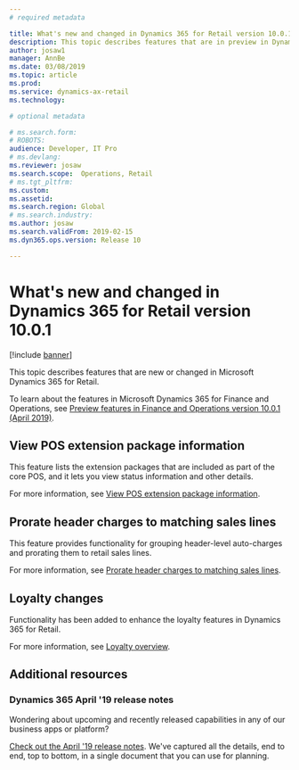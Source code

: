 ```yaml
---
# required metadata

title: What's new and changed in Dynamics 365 for Retail version 10.0.1
description: This topic describes features that are in preview in Dynamics 365 for Retail. 
author: josaw1
manager: AnnBe
ms.date: 03/08/2019
ms.topic: article
ms.prod: 
ms.service: dynamics-ax-retail
ms.technology: 

# optional metadata

# ms.search.form: 
# ROBOTS: 
audience: Developer, IT Pro
# ms.devlang: 
ms.reviewer: josaw
ms.search.scope:  Operations, Retail
# ms.tgt_pltfrm: 
ms.custom: 
ms.assetid: 
ms.search.region: Global
# ms.search.industry: 
ms.author: josaw
ms.search.validFrom: 2019-02-15 
ms.dyn365.ops.version: Release 10

---
```

# What's new and changed in Dynamics 365 for Retail version 10.0.1

[!include [banner](../../includes/banner.md)]

This topic describes features that are new or changed in Microsoft Dynamics 365 for Retail. 

To learn about the features in Microsoft Dynamics 365 for Finance and Operations, see [Preview features in Finance and Operations version 10.0.1 (April 2019)](https://docs.microsoft.com/dynamics365/unified-operations/fin-and-ops/get-started/whats-new-changed-10-0-1).

## View POS extension package information

This feature lists the extension packages that are included as part of the core POS, and it lets you view status information and other details.

For more information, see [View POS extension package information](../../retail/dev-itpro/view-pos-extension-package-details.md).

## Prorate header charges to matching sales lines

This feature provides functionality for grouping header-level auto-charges and prorating them to retail sales lines.

For more information, see [Prorate header charges to matching sales lines](../../retail/pro-rate-charges-matching-lines.md).

## Loyalty changes

Functionality has been added to enhance the loyalty features in Dynamics 365 for Retail.

For more information, see [Loyalty overview](../../retail/set-up-customer-loyalty-program.md).

## Additional resources

### Dynamics 365 April '19 release notes

Wondering about upcoming and recently released capabilities in any of our business apps or platform?

[Check out the April '19 release notes](https://docs.microsoft.com/business-applications-release-notes/April19/index). We've captured all the details, end to end, top to bottom, in a single document that you can use for planning.
